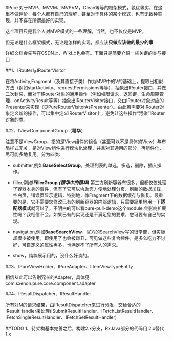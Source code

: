 #Pure
对于MVP、MVVM、MVPVM，Clean等等的框架模式，孰优孰劣，在这里不做评价，每个人都有自己的理解，甚至对于具体的某个模式，也有无数种实现，并不存在所谓最好的实现。

这个项目只是我个人对MVP模式的一些理解，当然，也不仅仅是MVP。

但无论是什么框架模式，无论是怎样的实现，都应该**只做应该做的最少的事**

详细文档会先写在CSDN上，Wiki上也会有。下面只是简要介绍一些关键的类与接口

##1、IRouter与IRouterVisitor

在将Activity,Fragment（及其直接子类）作为MVP中的V的基础上，提取出相似方法（例如startActivity、requestPermissions等等），抽象出IRouter接口，并做二次封装，而对于IRouter对象的通用操作（例如权限请求，返回键，生命周期管理，onActivityResult等等）抽象出IRouterVisitor接口，交由IRouter对象对应的Presenter来实现（见PureRouterVisitorAsPresenter）。由此若需要对IRouter对象定义新的操作，可以集中定义IRouterVisitor上，避免让这些操作“污染”IRouter对象的类。

##2、IViewComponentGroup（**精华**）

注意不是ViewGroup，指的是View组件的组合（甚至可以不是具体的View）与布局样式无关，是对View组件进行模块化处理，并且对其通用的部分，再组件化，尽可能多地复用。分为四类:

* submitter,例如**BaseSelectGroup**，处理列表的单选，多选，删除，插入操作。

* filler,例如**IFillerGroup** **_(精华中的精华)_** 第三方刷新容器有很多，但都仅仅处理了容器本身的事件，但有了它可以协助您方便地处理分页、刷新的数据加载，空白页，错误页显示逻辑，特别地，像Fragment下的数据缓存与恢复。最重要的是，它不需要您修改已有的刷新容器的内部逻辑，只需要简单地用一下**适配器模式**就可以了，不明白的可以看pure-pull-demo这个module,会影响扩展性吗？我相信不会。如果已有的实现还是不满足您的要求，您可要有自己的实现。

* navigation,例如**BaseSearchView**，官方的SearchView写的很辛苦，但实际却很少被使用，即使用了也会被嫌丑，可见做这些复合控件，是多么吃力不讨好，可自定义的属性再多，也满足不了所有人的需求。

* show，纯粹展示用的，没什么好谈的。

##3、IPureViewHolder、IPureAdapter、IItemViewTypeEntity

相信从此可以告别冗长的Adapter，具体见com.sxenon.pure.core.component.adapter

##4、IResultDispatcher、IResultHandler

所有对M的请求结果，由IResultDispatcher来进行分发，交给合适的IResultHandler来处理(ISubmitResultHandler、IFetchListResultHandler、IFetchSingleResultHandler、IFetchSetResultHandler)

##TODO
1、待架构基本完善之后，构建2.x分支，RxJava部分的代码用 2.x替代1.x

